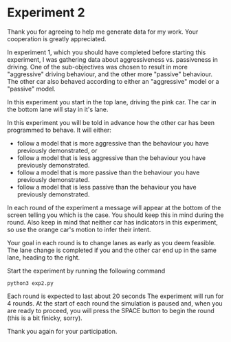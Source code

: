 Experiment 2
============

Thank you for agreeing to help me generate data for my work. Your cooperation is greatly appreciated.

In experiment 1, which you should have completed before starting this experiment, I was gathering data about aggressiveness vs. passiveness in driving. 
One of the sub-objectives was chosen to result in more "aggressive" driving behaviour, and the other more "passive" behaviour.
The other car also behaved according to either an "aggressive" model or a "passive" model.

In this experiment you start in the top lane, driving the pink car. The car in the bottom lane will stay in it's lane.

In this experiment you will be told in advance how the other car has been programmed to behave. It will either:
* follow a model that is more aggressive than the behaviour you have previously demonstrated, or
* follow a model that is less aggressive than the behaviour you have previously demonstrated.
* follow a model that is more passive than the behaviour you have previously demonstrated.
* follow a model that is less passive than the behaviour you have previously demonstrated.

In each round of the experiment a message will appear at the bottom of the screen telling you which is the case.
You should keep this in mind during the round.
Also keep in mind that neither car has indicators in this experiment, so use the orange car's motion to infer their intent.

Your goal in each round is to change lanes as early as you deem feasible.
The lane change is completed if you and the other car end up in the same lane, heading to the right.

Start the experiment by running the following command

```
python3 exp2.py
```

Each round is expected to last about 20 seconds
The experiment will run for 4 rounds.
At the start of each round the simulation is paused and, when you are ready to proceed, you will press the SPACE button to begin
the round (this is a bit finicky, sorry).

Thank you again for your participation.
